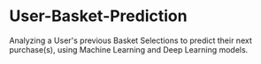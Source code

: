 # User-Basket-Prediction
Analyzing a User's previous Basket Selections to predict their next purchase(s), using Machine Learning and Deep Learning models.
